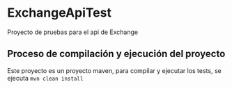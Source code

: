 # ExchangeApiTest

Proyecto de pruebas para el api de Exchange

## Proceso de compilación y ejecución del proyecto

Este proyecto es un proyecto maven, para compilar y ejecutar los tests, se ejecuta `mvn clean install`